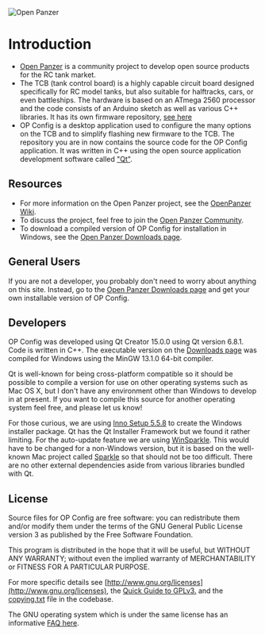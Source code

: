 ![Open Panzer](http://www.openpanzer.org/images/github/openpanzeropconfig.png)
# Introduction
  * [Open Panzer](http://www.openpanzer.org) is a community project to develop open source products for the RC tank market. 
  * The TCB (tank control board) is a highly capable circuit board designed specifically for RC model tanks, but also suitable for halftracks, cars, or even battleships. The hardware is based on an ATmega 2560 processor and the code consists of an Arduino sketch as well as various C++ libraries. It has its own firmware repository, [see here](https://github.com/OpenPanzerProject/TCB)
  * OP Config is a desktop application used to configure the many options on the TCB and to simplify flashing new firmware to the TCB. The repository you are in now contains the source code for the OP Config application. It was written in C++ using the open source application development software called ["Qt"](http://www.qt.io/developers/).

## Resources
  * For more information on the Open Panzer project, see the [OpenPanzer Wiki](http://wiki.openpanzer.org).
  * To discuss the project, feel free to join the [Open Panzer Community](http://openpanzer.org/forum/index.php?action=forum).
  * To download a compiled version of OP Config for installation in Windows, see the [Open Panzer Downloads page](http://www.openpanzer.org/downloads). 

## General Users
If you are not a developer, you probably don't need to worry about anything on this site. Instead, go to the [Open Panzer Downloads page](http://www.openpanzer.org/downloads) and get your own installable version of OP Config. 

## Developers
OP Config was developed using Qt Creator 15.0.0 using Qt version 6.8.1. Code is written in C++. The executable version on the [Downloads page](http://www.openpanzer.org/downloads) was compiled for Windows using the MinGW 13.1.0 64-bit compiler. 

Qt is well-known for being cross-platform compatible so it should be possible to compile a version for use on other operating systems such as Mac OS X, but I don't have any environment other than Windows to develop in at present. If you want to compile this source for another operating system feel free, and please let us know! 

For those curious, we are using [Inno Setup 5.5.8](http://www.jrsoftware.org/isinfo.php) to create the Windows installer package. Qt has the Qt Installer Framework but we found it rather limiting. For the auto-update feature we are using [WinSparkle](https://github.com/vslavik/winsparkle). This would have to be changed for a non-Windows version, but it is based on the well-known Mac project called [Sparkle](https://sparkle-project.org/) so that should not be too difficult. There are no other external dependencies aside from various libraries bundled with Qt. 

## License
Source files for OP Config are free software: you can redistribute them and/or modify them under the terms of the GNU General Public License version 3 as published by the Free Software Foundation.

This program is distributed in the hope that it will be useful, but WITHOUT ANY WARRANTY; without even the implied warranty of MERCHANTABILITY or FITNESS FOR A PARTICULAR PURPOSE. 

For more specific details see [http://www.gnu.org/licenses](http://www.gnu.org/licenses), the [Quick Guide to GPLv3.](http://www.gnu.org/licenses/quick-guide-gplv3.html) and the [copying.txt](https://github.com/OpenPanzerProject/OP-Config/blob/master/COPYING.txt) file in the codebase.

The GNU operating system which is under the same license has an informative [FAQ here](http://www.gnu.org/licenses/gpl-faq.html).
